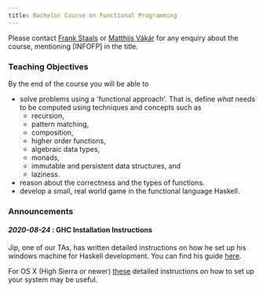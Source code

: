 ```yaml
---
title: Bachelor Course on Functional Programming
---
```


Please contact <a href="mailto:F.Staals@uu.nl">Frank Staals</a> or <a
href="mailto:m.i.l.vakar@uu.nl">Matthijs Vákár</a> for any enquiry
about the course, mentioning [INFOFP] in the title.

### Teaching Objectives

By the end of the course you will be able to

* solve problems using a 'functional approach'. That is, define *what*
  needs to be computed using techniques and concepts such as
    - recursion,
    - pattern matching,
    - composition,
    - higher order functions,
    - algebraic data types,
    - monads,
    - immutable and persistent data structures, and
    - laziness.
* reason about the correctness and the types of functions.
* develop a small, real world game in the functional language Haskell.

### Announcements
<!-- #### *2019-10-11*: Bonus Assignment information
A gentle reminder that proposals for the bonus assignments should be
submitted to <a href="mailto:F.Staals@uu.nl">Frank Staals</a>
  or <a href="mailto:m.i.l.vakar@uu.nl">Matthijs Vákár</a> before
**before 12 October 2019**. The final video should be submitted
**before Sun 10 Nov 23:59**.



<!-- #### *2019-09-27* : Extra point-free style exercises 

  One of you requested some extra exercises to practice programming in point-free style.
  You can find a list of expressions to translate into point-free form [here](practicals/pointfree.hs). Solutions to these exercises can be found [here](practicals/pointfree_solutions.hs). -->

<!-- #### *2019-09-26* : Extra type inference exercises 

  Jip, one of our TAs', has compiled a document with extra exercises to practice type inference questions. You can find his
  exercises [here](practicals/type-inference-exercises.pdf). -->



<!-- #### *2020-10-15* : Optional Bonus Assignment -->

<!--   To receive extra credit (see Description/Grading for precise grading scheme) -->
<!--   we encourage you to work in pairs to make a 5-10-minute video about a Haskell package or language -->
<!--   extension. The point of the video will be to explain the purpose of the package/extension as well -->
<!--   as to give examples of how to use it. The video should be able to serve as a how-to guide -->
<!--   for others getting started with Haskell. You can think of the target audience as your co-students.  -->
  
<!--   You can find an overview of Haskell packages on <a href="http://hackage.haskell.org/">Hackage</a> -->
<!--   and of language extensions in <a href="https://downloads.haskell.org/~ghc/latest/docs/html/users_guide/lang.html"> the GHC documentation</a>. -->

<!--   If you have a package or extension in mind that you would like to -->
<!--   make a video about, please contact <a href="mailto:F.Staals@uu.nl">Frank Staals</a> -->
<!--   or <a href="mailto:m.i.l.vakar@uu.nl">Matthijs Vákár</a> to ensure that the choice is  -->
<!--   appropriate. -->

<!--   You can find more information and some examples for the Bonus -->
<!--   assignment [here](optional.html). -->



<!-- #### *2020-09-29* : Mid-term exam moved -->

<!--   The mid-term exam has been moved to be on Tuesday 6 October, 8:30-10:30. Please note that this means that there will be a lecture and exercise class on Thursday 1 October. There will not be a lab session on 6 October. -->


#### *2020-08-24* : GHC Installation Instructions

  Jip, one of our TAs, has written detailed instructions on how he
  set up his windows machine for Haskell development. You can find his
  guide [here](practicals/windows_instructions.pdf).

  For OS X (High Sierra or newer)
  [these](https://medium.com/@dogwith1eye/setting-up-haskell-in-vs-code-on-macos-d2cc1ce9f60a)
  detailed instructions on how to set up your system may be useful.
